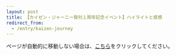 ```yaml
---
layout: post
title: 【カイゼン・ジャーニー発刊１周年記念イベント】ハイライトと感想
redirect_from:
  - /entry/kaizen-journey
---
```


<p>ページが自動的に移動しない場合は、<a href="https://note.com/fukuchiharuki/n/n41fde7a1be1f">こちら</a>をクリックしてください。</p>

<script type="text/javascript">
    setTimeout(function() {
        window.location.href = "https://note.com/fukuchiharuki/n/n41fde7a1be1f";
    }, 1000);
</script>
